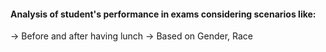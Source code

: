 #### Analysis of student's performance in exams considering scenarios like:
-> Before and after having lunch 
-> Based on Gender, Race 
